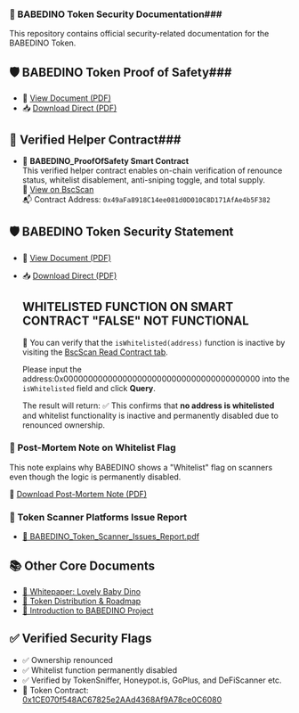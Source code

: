 ###  📄 BABEDINO Token Security Documentation### 

This repository contains official security-related documentation for the BABEDINO Token.

## 🛡️ BABEDINO Token Proof of Safety### 

- 📄 [View Document (PDF)](https://github.com/babedino/docs/blob/main/BABEDINO_ProofOfSafety.pdf)
- 📥 [Download Direct (PDF)](https://raw.githubusercontent.com/babedino/docs/main/BABEDINO_ProofOfSafety.pdf)

## 🔧 Verified Helper Contract### 

- 📘 **BABEDINO_ProofOfSafety Smart Contract**  
  This verified helper contract enables on-chain verification of renounce status, whitelist disablement, anti-sniping toggle, and total supply.  
  🔗 [View on BscScan](https://bscscan.com/address/0x49afa8918c14ee081d0d010c8d171afae4b5f382#code)  
  📬 Contract Address: `0x49aFa8918C14ee081d0D010C8D171AfAe4b5F382`

## 🛡️ BABEDINO Token Security Statement ### 

- 📄 [View Document (PDF)](https://github.com/babedino/docs/blob/main/BABEDINO_Token_Security_Statement.pdf)
- 📥 [Download Direct (PDF)](https://raw.githubusercontent.com/babedino/docs/main/BABEDINO_Token_Security_Statement.pdf)

  
  ##  WHITELISTED FUNCTION ON SMART CONTRACT "FALSE" NOT FUNCTIONAL ### 
  🔎 You can verify that the `isWhitelisted(address)` function is inactive by visiting the 
    [BscScan Read Contract tab](https://bscscan.com/address/0x1CE070f548AC67825e2AAd4368Af9A78ce0C6080#readContract).

    Please input the address:0x0000000000000000000000000000000000000000
    into the `isWhitelisted` field and click **Query**.

    The result will return: 
✅ This confirms that **no address is whitelisted** and whitelist functionality is inactive and permanently disabled due to renounced ownership.

### 📝 Post-Mortem Note on Whitelist Flag ### 
This note explains why BABEDINO shows a "Whitelist" flag on scanners even though the logic is permanently disabled.

📄 [Download Post-Mortem Note (PDF)](https://github.com/babedino/docs/blob/main/Post-Mortem%20Note.pdf)

### 📝 Token Scanner Platforms Issue Report ### 
- [📄 BABEDINO_Token_Scanner_Issues_Report.pdf](https://github.com/babedino/docs/raw/main/BABEDINO_Token_Scanner_Issues_Report.pdf)

## 📚 Other Core Documents ### 

- [📘 Whitepaper: Lovely Baby Dino](https://github.com/babedino/docs/blob/main/Whitepaper_Lovely_Baby_Dino_BABEDINO.pdf)
- [🧭 Token Distribution & Roadmap](https://github.com/babedino/docs/blob/main/Token_Distribution_and_Roadmap.pdf)
- [📄 Introduction to BABEDINO Project](https://github.com/babedino/docs/blob/main/Introduction.pdf)

## ✅ Verified Security Flags

- ✅ Ownership renounced  
- ✅ Whitelist function permanently disabled  
- ✅ Verified by TokenSniffer, Honeypot.is, GoPlus, and DeFiScanner etc.  
- 🔗 Token Contract: [0x1CE070f548AC67825e2AAd4368Af9A78ce0C6080](https://bscscan.com/token/0x1CE070f548AC67825e2AAd4368Af9A78ce0C6080)
